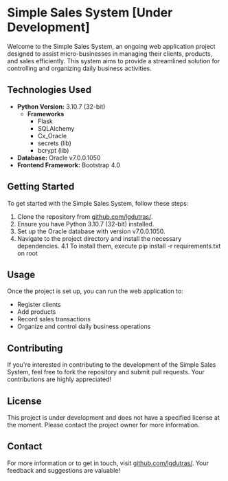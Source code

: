 # Simple Sales System [Under Development]

Welcome to the Simple Sales System, an ongoing web application project designed to assist micro-businesses in managing their clients, products, and sales efficiently. This system aims to provide a streamlined solution for controlling and organizing daily business activities.

## Technologies Used

- **Python Version:** 3.10.7 (32-bit)
  - **Frameworks**
    - Flask
    - SQLAlchemy
    - Cx_Oracle
    - secrets (lib)
    - bcrypt (lib)
- **Database:** Oracle v7.0.0.1050
- **Frontend Framework:** Bootstrap 4.0

## Getting Started

To get started with the Simple Sales System, follow these steps:

1. Clone the repository from [github.com/lgdutras/](https://github.com/lgdutras/).
2. Ensure you have Python 3.10.7 (32-bit) installed.
3. Set up the Oracle database with version v7.0.0.1050.
4. Navigate to the project directory and install the necessary dependencies.
   4.1 To install them, execute pip install -r requirements.txt on root

## Usage

Once the project is set up, you can run the web application to:

- Register clients
- Add products
- Record sales transactions
- Organize and control daily business operations

## Contributing

If you're interested in contributing to the development of the Simple Sales System, feel free to fork the repository and submit pull requests. Your contributions are highly appreciated!

## License

This project is under development and does not have a specified license at the moment. Please contact the project owner for more information.

## Contact

For more information or to get in touch, visit [github.com/lgdutras/](https://github.com/lgdutras/). Your feedback and suggestions are valuable!
